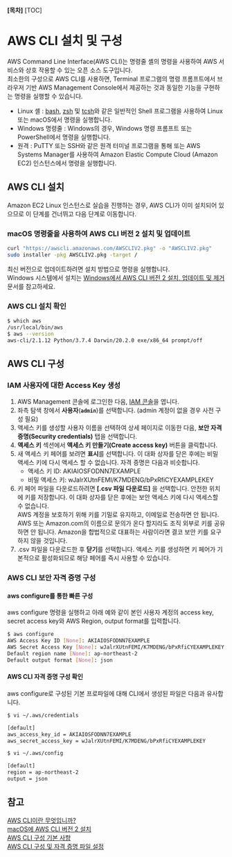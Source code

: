 **[목차]**
[TOC]
# AWS CLI 설치 및 구성

AWS Command Line Interface(AWS CLI)는 명령줄 셸의 명령을 사용하여 AWS 서비스와 상호 작용할 수 있는 오픈 소스 도구입니다.  
최소한의 구성으로 AWS CLI를 사용하면, Terminal 프로그램의 명령 프롬프트에서 브라우저 기반 AWS Management Console에서 제공하는 것과 동일한 기능을 구현하는 명령을 실행할 수 있습니다.

* Linux 셸 : [bash](https://www.gnu.org/software/bash/), [zsh](http://www.zsh.org/) 및 [tcsh](https://www.tcsh.org/)와 같은 일반적인 Shell 프로그램을 사용하여 Linux 또는 macOS에서 명령을 실행합니다.
* Windows 명령줄 : Windows의 경우, Windows 명령 프롬프트 또는 PowerShell에서 명령을 실행합니다.
* 원격 : PuTTY 또는 SSH와 같은 원격 터미널 프로그램을 통해 또는 AWS Systems Manager를 사용하여 Amazon Elastic Compute Cloud (Amazon EC2) 인스턴스에서 명령을 실행합니다.

## AWS CLI 설치

Amazon EC2 Linux 인스턴스로 실습을 진행하는 경우, AWS CLI가 이미 설치되어 있으므로 이 단계를 건너뛰고 다음 단계로 이동합니다.

### macOS 명령줄을 사용하여 AWS CLI 버전 2 설치 및 업데이트

```bash
curl "https://awscli.amazonaws.com/AWSCLIV2.pkg" -o "AWSCLIV2.pkg"
sudo installer -pkg AWSCLIV2.pkg -target /
```

최신 버전으로 업데이트하려면 설치 방법으로 명령을 실행합니다.  
Windows 시스템에서 설치는 [Windows에서 AWS CLI 버전 2 설치, 업데이트 및 제거](https://docs.aws.amazon.com/ko_kr/cli/latest/userguide/install-cliv2-windows.html) 문서를 참고하세요.

### AWS CLI 설치 확인

```bash
$ which aws
/usr/local/bin/aws
$ aws --version
aws-cli/2.1.12 Python/3.7.4 Darwin/20.2.0 exe/x86_64 prompt/off
```

## AWS CLI 구성

### IAM 사용자에 대한 Access Key 생성

1. AWS Management 콘솔에 로그인한 다음, [IAM 콘솔](https://console.aws.amazon.com/iam/)을 엽니다.
2. 좌측 탐색 창에서 **사용자**(**`admin`**)를 선택합니다. (admin 계정이 없을 경우 사전 구성 필요)
3. 액세스 키를 생성할 사용자 이름을 선택하여 상세 페이지로 이동한 다음, **보안 자격 증명(Security credentials)** 탭을 선택합니다.
4. **액세스 키** 섹션에서 **액세스 키 만들기(Create access key)** 버튼을 클릭합니다.
5. 새 액세스 키 페어를 보려면 **표시**를 선택합니다. 이 대화 상자를 닫은 후에는 비밀 액세스 키에 다시 액세스 할 수 없습니다. 자격 증명은 다음과 비슷합니다.
    * 액세스 키 ID: AKIAIOSFODNN7EXAMPLE
    * 비밀 액세스 키: wJalrXUtnFEMI/K7MDENG/bPxRfiCYEXAMPLEKEY
6. 키 페어 파일을 다운로드하려면 **[.csv 파일 다운로드]** 을 선택합니다. 안전한 위치에 키를 저장합니다. 이 대화 상자를 닫은 후에는 보안 액세스 키에 다시 액세스할 수 없습니다.  
    AWS 계정을 보호하기 위해 키를 기밀로 유지하고, 이메일로 전송하면 안 됩니다. AWS 또는 Amazon.com의 이름으로 문의가 온다 할지라도 조직 외부로 키를 공유하면 안 됩니다. Amazon을 합법적으로 대표하는 사람이라면 결코 보안 키를 요구하지 않을 것입니다.
7. .csv 파일을 다운로드한 후 **닫기**를 선택합니다. 액세스 키를 생성하면 키 페어가 기본적으로 활성화되므로 해당 페어를 즉시 사용할 수 있습니다.

### AWS CLI 보안 자격 증명 구성

#### aws configure를 통한 빠른 구성

aws configure 명령을 실행하고 아래 예와 같이 본인 사용자 계정의 access key, secret access key와 AWS Region, output format를 입력합니다.

```bash
$ aws configure
AWS Access Key ID [None]: AKIAIOSFODNN7EXAMPLE
AWS Secret Access Key [None]: wJalrXUtnFEMI/K7MDENG/bPxRfiCYEXAMPLEKEY
Default region name [None]: ap-northeast-2
Default output format [None]: json
```

#### AWS CLI 자격 증명 구성 확인

aws configure로 구성된 기본 프로파일에 대해 CLI에서 생성된 파일은 다음과 유사합니다.

```bash
$ vi ~/.aws/credentials

[default]
aws_access_key_id = AKIAIOSFODNN7EXAMPLE
aws_secret_access_key = wJalrXUtnFEMI/K7MDENG/bPxRfiCYEXAMPLEKEY
```

```bash
$ vi ~/.aws/config

[default]
region = ap-northeast-2
output = json
```

## 참고

[AWS CLI이란 무엇입니까?](https://docs.aws.amazon.com/ko_kr/cli/latest/userguide/cli-chap-welcome.html)  
[macOS에 AWS CLI 버전 2 설치](https://docs.aws.amazon.com/ko_kr/cli/latest/userguide/install-cliv2-mac.html)  
[AWS CLI 구성 기본 사항](https://docs.aws.amazon.com/ko_kr/cli/latest/userguide/cli-configure-quickstart.html)  
[AWS CLI 구성 및 자격 증명 파일 설정](https://docs.aws.amazon.com/ko_kr/cli/latest/userguide/cli-configure-files.html)
